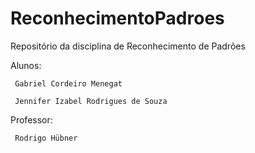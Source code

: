 # ReconhecimentoPadroes
Repositório da disciplina de Reconhecimento de Padrões

Alunos: 

     Gabriel Cordeiro Menegat

     Jennifer Izabel Rodrigues de Souza



Professor:

     Rodrigo Hübner
